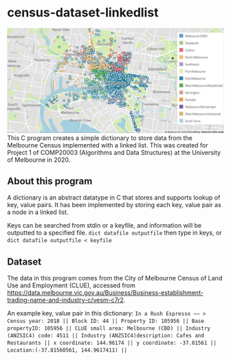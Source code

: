 # census-dataset-linkedlist
![Census Dataset Visualisation](censusDataset.jpg)
This C program creates a simple dictionary to store data from the Melbourne Census implemented with a linked list. This was created for Project 1 of COMP20003 (Algorithms and Data Structures) at the University of Melbourne in 2020.

## About this program
A dictionary is an abstract datatype in C that stores and supports lookup of key, value pairs. It has been implemented by storing each key, value pair as a node in a linked list.

Keys can be searched from stdin or a keyfile, and information will be outputted to a specified file.
```dict datafile outputfile``` then type in keys, or
```dict datafile outputfile < keyfile```

## Dataset
The data in this program comes from the City of Melbourne Census of Land Use and Employment (CLUE), accessed from https://data.melbourne.vic.gov.au/Business/Business-establishment-trading-name-and-industry-c/vesm-c7r2.

An example key, value pair in this dictionary:
```In a Rush Espresso −− > Census year: 2018 || Block ID: 44 || Property ID: 105956 || Base propertyID: 105956 || CLUE small area: Melbourne (CBD) || Industry (ANZSIC4) code: 4511 || Industry (ANZSIC4)description: Cafes and Restaurants || x coordinate: 144.96174 || y coordinate: -37.81561 || Location:(-37.81560561, 144.9617411) ||```
